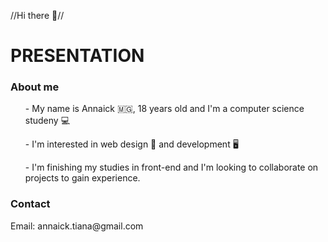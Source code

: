 //Hi there 👋//

<h1>PRESENTATION</h1>

<h3>About me</h3>
<ul>
  <p> - My name is Annaick 🇲🇬, 18 years old and I'm a computer science studeny 💻 <br></p>
  <p> - I'm interested in web design 🌇 and development 🖥<br></p>
  <p> - I'm finishing my studies in front-end and I'm looking to collaborate on projects to gain experience. <br></p>
</ul>

<h3>Contact</h3>
Email: annaick.tiana@gmail.com


